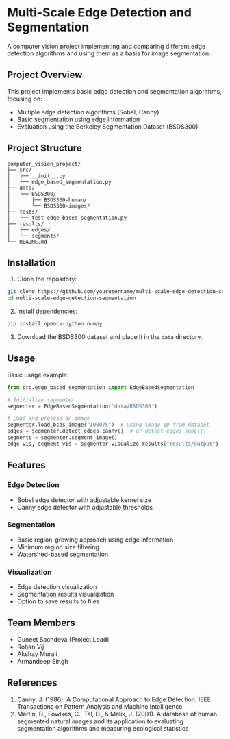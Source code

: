 # Multi-Scale Edge Detection and Segmentation

A computer vision project implementing and comparing different edge detection algorithms and using them as a basis for image segmentation.

## Project Overview

This project implements basic edge detection and segmentation algorithms, focusing on:
- Multiple edge detection algorithms (Sobel, Canny)
- Basic segmentation using edge information
- Evaluation using the Berkeley Segmentation Dataset (BSDS300)

## Project Structure

```
computer_vision_project/
├── src/
│   ├── __init__.py
│   └── edge_based_segmentation.py
├── data/
│   └── BSDS300/
│       ├── BSDS300-human/
│       └── BSDS300-images/
├── tests/
│   └── test_edge_based_segmentation.py
├── results/
│   ├── edges/
│   └── segments/
└── README.md
```

## Installation

1. Clone the repository:
```bash
git clone https://github.com/yourusername/multi-scale-edge-detection-segmentation.git
cd multi-scale-edge-detection-segmentation
```

2. Install dependencies:
```bash
pip install opencv-python numpy
```

3. Download the BSDS300 dataset and place it in the `data` directory.

## Usage

Basic usage example:

```python
from src.edge_based_segmentation import EdgeBasedSegmentation

# Initialize segmenter
segmenter = EdgeBasedSegmentation("data/BSDS300")

# Load and process an image
segmenter.load_bsds_image("100075")  # Using image ID from dataset
edges = segmenter.detect_edges_canny()  # or detect_edges_sobel()
segments = segmenter.segment_image()
edge_vis, segment_vis = segmenter.visualize_results("results/output")
```

## Features

### Edge Detection
- Sobel edge detector with adjustable kernel size
- Canny edge detector with adjustable thresholds

### Segmentation
- Basic region-growing approach using edge information
- Minimum region size filtering
- Watershed-based segmentation

### Visualization
- Edge detection visualization
- Segmentation results visualization
- Option to save results to files

## Team Members
- Guneet Sachdeva (Project Lead)
- Rohan Vij
- Akshay Murali
- Armandeep Singh

## References
1. Canny, J. (1986). A Computational Approach to Edge Detection. IEEE Transactions on Pattern Analysis and Machine Intelligence
2. Martin, D., Fowlkes, C., Tal, D., & Malik, J. (2001). A database of human segmented natural images and its application to evaluating segmentation algorithms and measuring ecological statistics